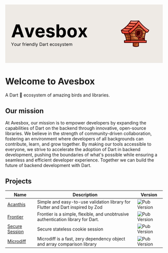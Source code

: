 <p align="center"><img src="github-header.png"></p>

# Welcome to Avesbox

A Dart 🎯 ecosystem of amazing birds and libraries.

## Our mission

At Avesbox, our mission is to empower developers by expanding the capabilities of Dart on the backend through innovative, open-source libraries. We believe in the strength of community-driven collaboration, fostering an environment where developers of all backgrounds can contribute, learn, and grow together. By making our tools accessible to everyone, we strive to accelerate the adoption of Dart in backend development, pushing the boundaries of what's possible while ensuring a seamless and efficient developer experience. Together we can build the future of backend development with Dart.

## Projects

| Name | Description | Version |
| ------------ | ------------------------------------------------ | ----------------- |
| [Acanthis](https://github.com/avesbox/acanthis) | Simple and easy-to-use validation library for Flutter and Dart inspired by Zod | ![Pub Version](https://img.shields.io/pub/v/acanthis) |
| [Frontier](https://github.com/avesbox/frontier) | Frontier is a simple, flexible, and unobtrusive authentication library for Dart. | ![Pub Version](https://img.shields.io/pub/v/frontier) |
| [Secure Session](https://github.com/avesbox/secure_session) | Secure stateless cookie session  | ![Pub Version](https://img.shields.io/pub/v/secure_session) |
| [Microdiff](https://github.com/avesbox/microdiff) | Microdiff is a fast, zery dependency object and array comparison library | ![Pub Version](https://img.shields.io/pub/v/microdiff) |

